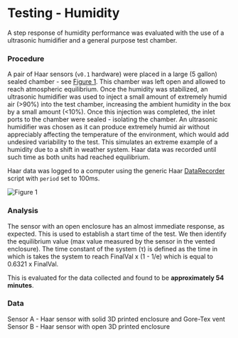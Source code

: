 # Testing - Humidity

A step response of humidity performance was evaluated with the use of a ultrasonic humidifier and a general purpose test chamber. 

### Procedure 
A pair of Haar sensors (`v0.1` hardware) were placed in a large (5 gallon) sealed chamber - see [Figure 1](images/Fig1.jpg). This chamber was left open and allowed to reach atmospheric equilibrium. Once the humidity was stabilized, an ultrasonic humidifier was used to inject a small amount of extremely humid air (>90%) into the test chamber, increasing the ambient humidity in the box by a small amount (<10%). Once this injection was completed, the inlet ports to the chamber were sealed - isolating the chamber. An ultrasonic humidifier was chosen as it can produce extremely humid air without appreciably affecting the temperature of the environment, which would add undesired variability to the test. This simulates an extreme example of a humidity due to a shift in weather system. Haar data was recorded until such time as both units had reached equilibrium.

Haar data was logged to a computer using the generic Haar [DataRecorder](../DataRecorder/DataRecorder.ino) script with `period` set to 100ms.

![Figure 1](images/Fig1.jpg)

### Analysis

The sensor with an open enclosure has an almost immediate response, as expected. This is used to establish a start time of the test. We then identify the equilibrium value (max value measured by the sensor in the vented enclosure). The time constant of the system (&tau;) is defined as the time in which is takes the system to reach FinalVal x (1 - 1/e) which is equal to 0.6321 x FinalVal. 

This is evaluated for the data collected and found to be **approximately 54 minutes**. 
### Data

<!-- [File](StepChangeData.txt) -->

Sensor A - Haar sensor with solid 3D printed enclosure and Gore-Tex vent
Sensor B - Haar sensor with open 3D printed enclosure 